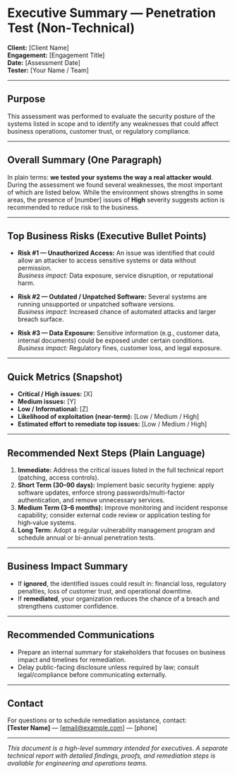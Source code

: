 # Executive Summary — Penetration Test (Non‑Technical)

**Client:** [Client Name]  
**Engagement:** [Engagement Title]  
**Date:** [Assessment Date]  
**Tester:** [Your Name / Team]

---

## Purpose

This assessment was performed to evaluate the security posture of the systems listed in scope and to identify any weaknesses that could affect business operations, customer trust, or regulatory compliance.

---

## Overall Summary (One Paragraph)

In plain terms: **we tested your systems the way a real attacker would**. During the assessment we found several weaknesses, the most important of which are listed below. While the environment shows strengths in some areas, the presence of [number] issues of **High** severity suggests action is recommended to reduce risk to the business.

---

## Top Business Risks (Executive Bullet Points)

- **Risk #1 — Unauthorized Access:** An issue was identified that could allow an attacker to access sensitive systems or data without permission.  
  *Business impact:* Data exposure, service disruption, or reputational harm.

- **Risk #2 — Outdated / Unpatched Software:** Several systems are running unsupported or unpatched software versions.  
  *Business impact:* Increased chance of automated attacks and larger breach surface.

- **Risk #3 — Data Exposure:** Sensitive information (e.g., customer data, internal documents) could be exposed under certain conditions.  
  *Business impact:* Regulatory fines, customer loss, and legal exposure.

---

## Quick Metrics (Snapshot)

- **Critical / High issues:** [X]  
- **Medium issues:** [Y]  
- **Low / Informational:** [Z]  
- **Likelihood of exploitation (near-term):** [Low / Medium / High]  
- **Estimated effort to remediate top issues:** [Low / Medium / High]

---

## Recommended Next Steps (Plain Language)

1. **Immediate:** Address the critical issues listed in the full technical report (patching, access controls).  
2. **Short Term (30–90 days):** Implement basic security hygiene: apply software updates, enforce strong passwords/multi-factor authentication, and remove unnecessary services.  
3. **Medium Term (3–6 months):** Improve monitoring and incident response capability; consider external code review or application testing for high‑value systems.  
4. **Long Term:** Adopt a regular vulnerability management program and schedule annual or bi-annual penetration tests.

---

## Business Impact Summary

- If **ignored**, the identified issues could result in: financial loss, regulatory penalties, loss of customer trust, and operational downtime.  
- If **remediated**, your organization reduces the chance of a breach and strengthens customer confidence.

---

## Recommended Communications

- Prepare an internal summary for stakeholders that focuses on business impact and timelines for remediation.  
- Delay public-facing disclosure unless required by law; consult legal/compliance before communicating externally.

---

## Contact

For questions or to schedule remediation assistance, contact:  
**[Tester Name]** — [email@example.com] — [phone]

---

*This document is a high-level summary intended for executives. A separate technical report with detailed findings, proofs, and remediation steps is available for engineering and operations teams.*
